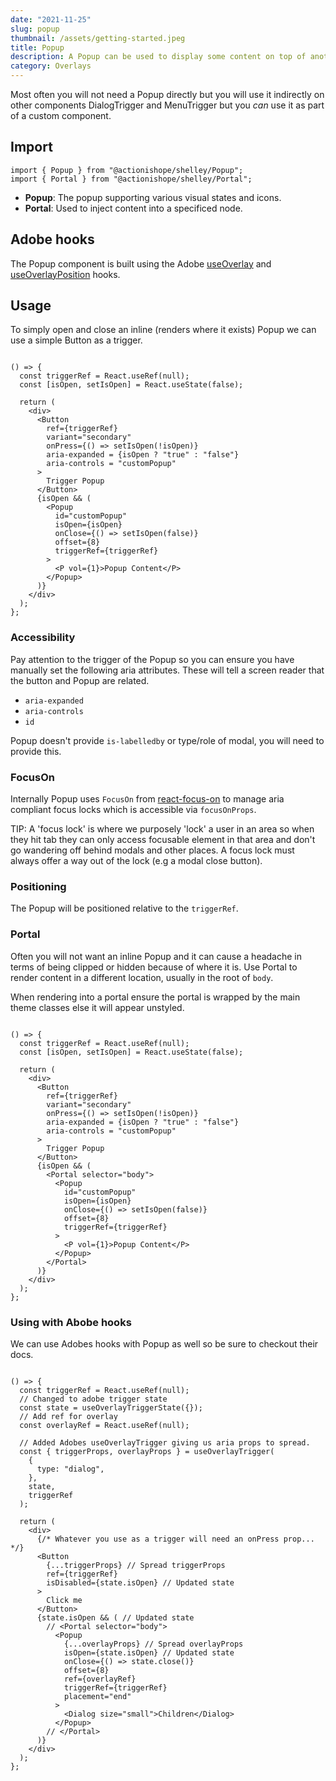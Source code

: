 ```yaml
---
date: "2021-11-25"
slug: popup
thumbnail: /assets/getting-started.jpeg
title: Popup
description: A Popup can be used to display some content on top of another.
category: Overlays
---
```


Most often you will not need a Popup directly but you will use it indirectly on other components DialogTrigger and MenuTrigger but you *can* use it as part of a custom component.

## Import

```
import { Popup } from "@actionishope/shelley/Popup";
import { Portal } from "@actionishope/shelley/Portal";
```

- **Popup**: The popup supporting various visual states and icons.
- **Portal**: Used to inject content into a specificed node.

## Adobe hooks

The Popup component is built using the Adobe [useOverlay](https://react-spectrum.adobe.com/react-aria/useOverlay.html) and [useOverlayPosition](https://react-spectrum.adobe.com/react-aria/useOverlayPosition.html) hooks.


## Usage

To simply open and close an inline (renders where it exists) Popup we can use a simple Button as a trigger.


```jsx{live:true}

() => {
  const triggerRef = React.useRef(null);
  const [isOpen, setIsOpen] = React.useState(false);

  return (
    <div>
      <Button
        ref={triggerRef}
        variant="secondary"
        onPress={() => setIsOpen(!isOpen)}
        aria-expanded = {isOpen ? "true" : "false"}
        aria-controls = "customPopup"
      >
        Trigger Popup
      </Button>
      {isOpen && (
        <Popup
          id="customPopup"
          isOpen={isOpen}
          onClose={() => setIsOpen(false)}
          offset={8}
          triggerRef={triggerRef}
        >
          <P vol={1}>Popup Content</P>
        </Popup>
      )}
    </div>
  );
};
```

### Accessibility

Pay attention to the trigger of the Popup so you can ensure you have manually set the following aria attributes. These will tell a screen reader that the button and Popup are related.

- `aria-expanded`
- `aria-controls`
- `id`

Popup doesn't provide `is-labelledby` or type/role of modal, you will need to provide this.

### FocusOn

Internally Popup uses `FocusOn` from [react-focus-on](https://github.com/theKashey/react-focus-on#api) to manage aria compliant focus locks which is accessible via `focusOnProps`.

TIP: A 'focus lock' is where we purposely 'lock' a user in an area so when they hit tab they can only access focusable element in that area and don't go wandering off behind modals and other places. A focus lock must always offer a way out of the lock (e.g a modal close button).

### Positioning

The Popup will be positioned relative to the `triggerRef`.

### Portal

Often you will not want an inline Popup and it can cause a headache in terms of being clipped or hidden because of where it is. Use Portal to render content in a different location, usually in the root of `body`.

When rendering into a portal ensure the portal is wrapped by the main theme classes else it will appear unstyled.

```jsx{live:true}

() => {
  const triggerRef = React.useRef(null);
  const [isOpen, setIsOpen] = React.useState(false);

  return (
    <div>
      <Button
        ref={triggerRef}
        variant="secondary"
        onPress={() => setIsOpen(!isOpen)}
        aria-expanded = {isOpen ? "true" : "false"}
        aria-controls = "customPopup"
      >
        Trigger Popup
      </Button>
      {isOpen && (
        <Portal selector="body">
          <Popup
            id="customPopup"
            isOpen={isOpen}
            onClose={() => setIsOpen(false)}
            offset={8}
            triggerRef={triggerRef}
          >
            <P vol={1}>Popup Content</P>
          </Popup>
        </Portal>
      )}
    </div>
  );
};
```

### Using with Abobe hooks

We can use Adobes hooks with Popup as well so be sure to checkout their docs.

```jsx{live:true}

() => {
  const triggerRef = React.useRef(null);
  // Changed to adobe trigger state
  const state = useOverlayTriggerState({});
  // Add ref for overlay
  const overlayRef = React.useRef(null);

  // Added Adobes useOverlayTrigger giving us aria props to spread.
  const { triggerProps, overlayProps } = useOverlayTrigger(
    {
      type: "dialog",
    },
    state,
    triggerRef
  );

  return (
    <div>
      {/* Whatever you use as a trigger will need an onPress prop... */}
      <Button
        {...triggerProps} // Spread triggerProps
        ref={triggerRef}
        isDisabled={state.isOpen} // Updated state
      >
        Click me
      </Button>
      {state.isOpen && ( // Updated state
        // <Portal selector="body">
          <Popup
            {...overlayProps} // Spread overlayProps
            isOpen={state.isOpen} // Updated state
            onClose={() => state.close()}
            offset={8}
            ref={overlayRef}
            triggerRef={triggerRef}
            placement="end"
          >
            <Dialog size="small">Children</Dialog>
          </Popup>
        // </Portal>
      )}
    </div>
  );
};
```
